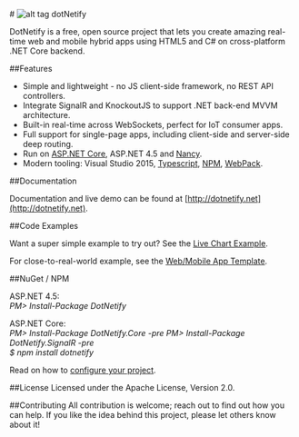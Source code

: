#&nbsp;![alt tag](http://dotnetify.net/content/images/greendot.png) dotNetify 

DotNetify is a free, open source project that lets you create amazing real-time web and mobile hybrid apps using HTML5 and C# on cross-platform .NET Core backend. 

##Features

* Simple and lightweight - no JS client-side framework, no REST API controllers.
* Integrate SignalR and KnockoutJS to support .NET back-end MVVM architecture.
* Built-in real-time across WebSockets, perfect for IoT consumer apps.
* Full support for single-page apps, including client-side and server-side deep routing.
* Run on [ASP.NET Core](http://asp.net/core), ASP.NET 4.5 and [Nancy](https://github.com/dsuryd/dotNetify-Nancy-demo).
* Modern tooling: Visual Studio 2015,  [Typescript](https://www.typescriptlang.org/), [NPM](https://www.npmjs.com/), [WebPack](https://webpack.github.io/).

##Documentation

Documentation and live demo can be found at [http://dotnetify.net](http://dotnetify.net).

##Code Examples

Want a super simple example to try out?  See the [Live Chart Example](https://github.com/dsuryd/dotNetify-example-livechart).    

For close-to-real-world example, see the [Web/Mobile App Template](https://github.com/dsuryd/dotNetify-app-template).

##NuGet / NPM

ASP.NET 4.5:  
*PM> Install-Package DotNetify*

ASP.NET Core:  
*PM> Install-Package DotNetify.Core -pre* 
*PM> Install-Package DotNetify.SignalR -pre*  
*$ npm install dotnetify*

Read on how to [configure your project](http://dotnetify.net/index/Installing).

##License
Licensed under the Apache License, Version 2.0.

##Contributing
All contribution is welcome; reach out to find out how you can help.  If you like the idea behind this project, please let others know about it! 
